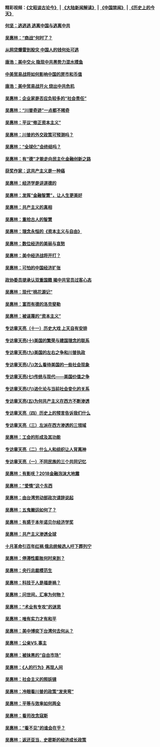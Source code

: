 #### 精彩视频：[《文昭谈古论今》](https://github.com/gfw-breaker/wenzhao/blob/master/README.md?t=11272131) | [《大陆新闻解读》](https://github.com/gfw-breaker/ntdtv-comedy/blob/master/README.md?t=11272131) | [《中国禁闻》](https://github.com/gfw-breaker/ntdtv-news/blob/master/README.md?t=11272131) | [《历史上的今天》](https://github.com/gfw-breaker/today-in-history/blob/master/README.md?t=11272131) 

#### [何坚：逃逃逃 逃离中国与逃离中共](../pages/nsc423/n10592891.md?t=11272131) 

#### [吴惠林：“商战”何时了？](../pages/nsc423/n10573558.md?t=11272131) 

#### [从网贷爆雷到股灾 中国人的钱何处可逃](../pages/nsc423/n10572800.md?t=11272131) 

#### [唐浩：美中交火 隐现中共黑势力混水摸鱼](../pages/nsc423/n10544040.md?t=11272131) 

#### [中美贸易战将如何影响中国的房市和币值](../pages/nsc423/n10543697.md?t=11272131) 

#### [唐浩：美中贸易战开火 烧出中共危机](../pages/nsc423/n10540126.md?t=11272131) 

#### [吴惠林：企业家是否应负较多的“社会责任”](../pages/nsc423/n10535022.md?t=11272131) 

#### [吴惠林：“川普奇迹”一点都不稀奇](../pages/nsc423/n10512808.md?t=11272131) 

#### [吴惠林：平议“修正资本主义”](../pages/nsc423/n10495724.md?t=11272131) 

#### [吴惠林：川普的外交政策可预测吗？](../pages/nsc423/n10462387.md?t=11272131) 

#### [吴惠林：“全球化”会终结吗？](../pages/nsc423/n10452838.md?t=11272131) 

#### [吴惠林：有“德”才能走向民主化金融创新之路](../pages/nsc423/n10432292.md?t=11272131) 

#### [获奖作家：这共产主义是一种癌](../pages/nsc423/n10431541.md?t=11272131) 

#### [吴惠林：经济学是讲道德的](../pages/nsc423/n10398014.md?t=11272131) 

#### [吴惠林：发挥“金融智慧”，让人生更美好](../pages/nsc423/n10375019.md?t=11272131) 

#### [吴惠林：共产主义的真相](../pages/nsc423/n10351394.md?t=11272131) 

#### [吴惠林：重拾古人的智慧](../pages/nsc423/n10337691.md?t=11272131) 

#### [吴惠林：理念永恒的《资本主义与自由》](../pages/nsc423/n10316274.md?t=11272131) 

#### [吴惠林：数位经济的美丽与哀愁](../pages/nsc423/n10292946.md?t=11272131) 

#### [吴惠林：美中经济战将开打？](../pages/nsc423/n10258825.md?t=11272131) 

#### [吴惠林：可怕的中国经济扩张](../pages/nsc423/n10219147.md?t=11272131) 

#### [政协委员提承认双重国籍 揭中共官员过客心态](../pages/nsc423/n10208809.md?t=11272131) 

#### [吴惠林：现代“桃花源记”](../pages/nsc423/n10185234.md?t=11272131) 

#### [吴惠林：富而有德的洛克斐勒](../pages/nsc423/n10142264.md?t=11272131) 

#### [吴惠林：被诬蔑的“资本主义”](../pages/nsc423/n10124816.md?t=11272131) 

#### [专访章天亮（十一）历史大戏 上天自有安排](../pages/nsc423/n10094905.md?t=11272131) 

#### [专访章天亮(十)美国的繁荣与建国理念的联系](../pages/nsc423/n10094899.md?t=11272131) 

#### [专访章天亮(九)美国的左右之争和川普执政](../pages/nsc423/n10094889.md?t=11272131) 

#### [专访章天亮(八)怎么看待美国的一些社会现象](../pages/nsc423/n10094857.md?t=11272131) 

#### [专访章天亮(七)传统与现代——美国价值之争](../pages/nsc423/n10093140.md?t=11272131) 

#### [专访章天亮(六)进化论与当前社会变化的关系](../pages/nsc423/n10092036.md?t=11272131) 

#### [专访章天亮(五)为何共产主义在西方不断渗透](../pages/nsc423/n10083620.md?t=11272131) 

#### [专访章天亮（四）历史上的预言告诉我们什么](../pages/nsc423/n10083606.md?t=11272131) 

#### [专访章天亮（三）左派在西方渗透的三领域](../pages/nsc423/n10081115.md?t=11272131) 

#### [吴惠林：工会的形成及其功能](../pages/nsc423/n10080633.md?t=11272131) 

#### [专访章天亮（二）什么人和组织让人背离神](../pages/nsc423/n10076637.md?t=11272131) 

#### [专访章天亮（一）不同民族的三个共同记忆](../pages/nsc423/n10074188.md?t=11272131) 

#### [吴惠林：有影呒？2018金融泡沫大地震](../pages/nsc423/n10040534.md?t=11272131) 

#### [吴惠林：“爱情”这个东西](../pages/nsc423/n10019423.md?t=11272131) 

#### [吴惠林：由台湾劳动部政次请辞说起](../pages/nsc423/n9979679.md?t=11272131) 

#### [吴惠林：五鬼搬运如何了？](../pages/nsc423/n9925338.md?t=11272131) 

#### [吴惠林：有感于本年诺贝尔经济学奖](../pages/nsc423/n9871883.md?t=11272131) 

#### [吴惠林：共产主义渗透全球](../pages/nsc423/n9812748.md?t=11272131) 

#### [十月革命引百年红祸 俄总统候选人吁下葬列宁](../pages/nsc423/n9810182.md?t=11272131) 

#### [吴惠林：停滞性膨胀何时来到？](../pages/nsc423/n9764136.md?t=11272131) 

#### [吴惠林：央行总裁模范生](../pages/nsc423/n9728134.md?t=11272131) 

#### [吴惠林：科技于人是福是祸？](../pages/nsc423/n9672982.md?t=11272131) 

#### [吴惠林：问世间，汇率为何物？](../pages/nsc423/n9621788.md?t=11272131) 

#### [吴惠林：“术业有专攻”的迷思](../pages/nsc423/n9580363.md?t=11272131) 

#### [吴惠林：唯有实力才有和平](../pages/nsc423/n9529599.md?t=11272131) 

#### [吴惠林：美中博奕下台湾何去何从？](../pages/nsc423/n9483598.md?t=11272131) 

#### [吴惠林：公亲VS.事主](../pages/nsc423/n9425637.md?t=11272131) 

#### [吴惠林：被抹黑的“自由市场”](../pages/nsc423/n9351545.md?t=11272131) 

#### [吴惠林：《人的行为》再现人间](../pages/nsc423/n9296339.md?t=11272131) 

#### [吴惠林：社会主义的照妖镜](../pages/nsc423/n9243460.md?t=11272131) 

#### [吴惠林：冷眼看川普的政策“发夹弯”](../pages/nsc423/n9120684.md?t=11272131) 

#### [吴惠林：平等与效率如何两全](../pages/nsc423/n9075430.md?t=11272131) 

#### [吴惠林：看司改念寇斯](../pages/nsc423/n9024915.md?t=11272131) 

#### [吴惠林：“看不见”的谁会在乎？](../pages/nsc423/n8977488.md?t=11272131) 

#### [吴惠林：返还亚当．史密斯的经济成长政策](../pages/nsc423/n8931896.md?t=11272131) 

